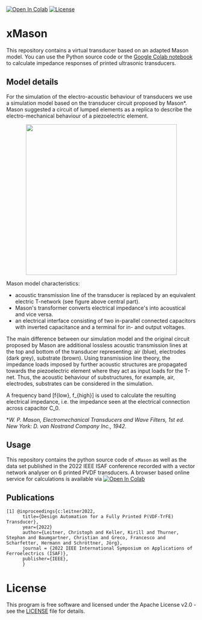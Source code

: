 [![Open In Colab](https://colab.research.google.com/assets/colab-badge.svg)](https://colab.research.google.com/github/luuleitner/xMason/blob/main/xmasonsim.ipynb)
[![License](https://img.shields.io/badge/License-Apache_2.0-blue.svg)](https://opensource.org/licenses/Apache-2.0)

       

# xMason
This repository contains a virtual transducer based on an adapted Mason model. You can use the Python source code or the  [Google Colab notebook](https://colab.research.google.com/github/luuleitner/xMason/blob/main/xmasonsim.ipynb) to calculate impedance responses of printed ultrasonic transducers. 

## Model details
For the simulation of the electro-acoustic behaviour of transducers we use a simulation model based on the transducer circuit proposed by Mason*. Mason suggested a circuit of lumped elements as a replica to describe the electro-mechanical behaviour of a piezoelectric element. 

<p align="center">
<img src="https://github.com/luuleitner/xMason/blob/main/data/MasonModel.jpg" height="400">
</p>
Mason model characteristics:

- acoustic transmission line of the transducer is replaced by an equivalent electric T-network (see figure above central part). 
- Mason's transformer converts electrical impedance's into acoustical and vice versa. 
- an electrical interface consisting of two in-parallel connected capacitors with inverted capacitance and a terminal for in- and output voltages. 

The main difference between our simulation model and the original circuit proposed by Mason are additional lossless acoustic transmission lines at the top and bottom of the transducer representing: air (blue), electrodes (dark grey), substrate (brown). Using transmission line theory, the impedance loads imposed by further acoustic structures are propagated towards the piezoelectric element where they act as input loads for the T-net. Thus, the acoustic behaviour of substructures, for example, air, electrodes, substrates can be considered in the simulation. 

A frequency band [f{low}, f_{high}] is used to calculate the resulting electrical impedance, i.e. the impedance seen at the electrical connection across capacitor C_0. 


**W. P. Mason, Electromechanical Transducers and Wave Filters, 1st ed. New York: D. van Nostrand Company Inc., 1942.*

## Usage
This repository contains the python source code of `xMason` as well as the data set published in the 2022 IEEE ISAF conference recorded with a vector network analyser on 6 printed PVDF transducers. A browser based online service for calculations is available via [![Open In Colab](https://colab.research.google.com/assets/colab-badge.svg)](https://colab.research.google.com/github/luuleitner/xMason/blob/main/xmasonsim.ipynb)

## <a name="citation_1"></a> Publications
```
[1] @inproceedings{c:leitner2022,
      title={Design Automation for a Fully Printed P(VDF-TrFE) Transducer},
      year={2022}  
      author={Leitner, Christoph and Keller, Kirill and Thurner, Stephan and Baumgartner, Christian and Greco, Francesco and Scharfetter, Hermann and Schröttner, Jörg},
      journal = {2022 IEEE International Symposium on Applications of Ferroelectrics (ISAF)},
      publisher={IEEE},
      }
```
    
# License

This program is free software and licensed under the Apache License v2.0 - see the [LICENSE](https://github.com/luuleitner/xMason/blob/main/LICENSE) file for details.
